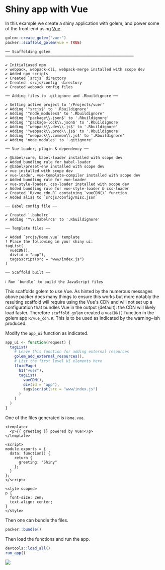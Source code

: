 # Shiny app with Vue

In this example we create a shiny application with golem, and power some of the front-end using [Vue](https://vuejs.org/).

```r
golem::create_golem("vuer")
packer::scaffold_golem(vue = TRUE)
```

```
── Scaffolding golem ─────────────────────────────────────────────────────────

✔ Initialiased npm
✔ webpack, webpack-cli, webpack-merge installed with scope dev
✔ Added npm scripts
✔ Created `srcjs` directory
✔ Created `srcjs/config` directory
✔ Created webpack config files

── Adding files to .gitignore and .Rbuildignore ──

✔ Setting active project to '/Projects/vuer'
✔ Adding '^srcjs$' to '.Rbuildignore'
✔ Adding '^node_modules$' to '.Rbuildignore'
✔ Adding '^package\\.json$' to '.Rbuildignore'
✔ Adding '^package-lock\\.json$' to '.Rbuildignore'
✔ Adding '^webpack\\.dev\\.js$' to '.Rbuildignore'
✔ Adding '^webpack\\.prod\\.js$' to '.Rbuildignore'
✔ Adding '^webpack\\.common\\.js$' to '.Rbuildignore'
✔ Adding 'node_modules' to '.gitignore'

── Vue loader, plugin & dependency ──

✔ @babel/core, babel-loader installed with scope dev
✔ Added bundling rule for babel-loader
✔ @babel/preset-env installed with scope dev
✔ vue installed with scope dev
✔ vue-loader, vue-template-compiler installed with scope dev
✔ Added bundling rule for vue-loader
✔ vue-style-loader, css-loader installed with scope dev
✔ Added bundling rule for vue-style-loader & css-loader
✔ Created `R/vue_cdn.R` containing `vueCDN()` function
✔ Added alias to `srcjs/config/misc.json`

── Babel config file ──

✔ Created `.babelrc`
✔ Adding '^\\.babelrc$' to '.Rbuildignore'

── Template files ──

✔ Added `srcjs/Home.vue` template
! Place the following in your shiny ui:
tagList(
  vueCDN(),
  div(id = "app"),
  tags$script(src = "www/index.js")
)

── Scaffold built ──

ℹ Run `bundle` to build the JavaScript files
```

This scaffolds golem to use Vue. As hinted by the numerous messages above packer does many things to ensure this works but more notably the resulting scaffold will require using the Vue's CDN and will not set up a configuration that bundles Vue in the output (default): the CDN will likely load faster. Therefore `scaffold_golem` created a `vueCDN()` function in the golem app `R/vue_cdn.R`. This is to be used as indicated by the warning~ish produced.

Modify the `app_ui` function as indicated.

```r
app_ui <- function(request) {
  tagList(
    # Leave this function for adding external resources
    golem_add_external_resources(),
    # List the first level UI elements here 
    fluidPage(
      h1("vuer"),
      tagList(
        vueCDN(),
        div(id = "app"),
        tags$script(src = "www/index.js")
      )
    )
  )
}
```

One of the files generated is `Home.vue`.

```vue
<template>
  <p>{{ greeting }} powered by Vue!</p>
</template>

<script>
module.exports = {
  data: function() {
    return {
      greeting: "Shiny"
    };
  }
};
</script>

<style scoped>
p {
  font-size: 2em;
  text-align: center;
}
</style>
```

Then one can bundle the files.

```r
packer::bundle()
```

Then load the functions and run the app.

```r
devtools::load_all()
run_app()
```

![](_media/shiny-vue.png)
